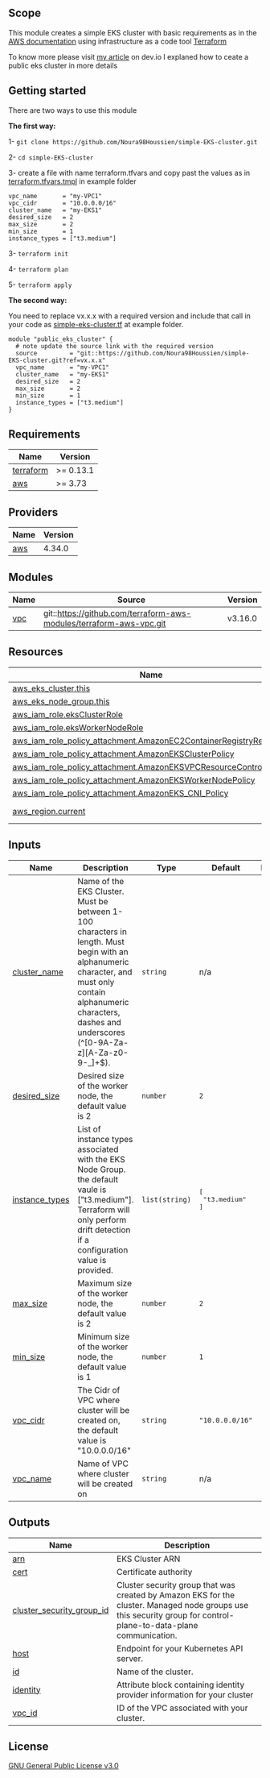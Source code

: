 ## Scope
This module creates a simple EKS cluster with basic requirements as in the [AWS documentation](https://docs.aws.amazon.com/eks/latest/userguide/create-cluster.html) using infrastructure as a code tool [Terraform](https://www.terraform.io/) 

To know more please visit [my article](https://dev.to/aws-builders/create-a-simple-eks-cluster-394a) on dev.io I explaned how to ceate a public eks cluster in more details 
## Getting started

There are two ways to use this module 

**The first way:**

1- `git clone https://github.com/Noura98Houssien/simple-EKS-cluster.git`

2- `cd simple-EKS-cluster `

3- create a file with name terraform.tfvars and copy past the values as in [terraform.tfvars.tmpl](https://github.com/Noura98Houssien/simple-EKS-cluster/blob/master/examples/terraform.tfvars.tmpl) in example folder
```
vpc_name       = "my-VPC1"
vpc_cidr       = "10.0.0.0/16"
cluster_name   = "my-EKS1"
desired_size   = 2
max_size       = 2
min_size       = 1
instance_types = ["t3.medium"]

```
3- `terraform init`

4- `terraform plan`

5- `terraform apply`


**The second way:**

You need to replace vx.x.x with a required version and include that call in your code as [simple-eks-cluster.tf](https://github.com/Noura98Houssien/simple-EKS-cluster/blob/master/examples/public-eks-cluster.tf) at example folder.

```
module "public_eks_cluster" {
  # note update the source link with the required version
  source         = "git::https://github.com/Noura98Houssien/simple-EKS-cluster.git?ref=vx.x.x"
  vpc_name       = "my-VPC1"
  cluster_name   = "my-EKS1"
  desired_size   = 2
  max_size       = 2
  min_size       = 1
  instance_types = ["t3.medium"]
}
```



<!-- BEGIN_TF_DOCS -->
## Requirements

| Name | Version |
|------|---------|
| <a name="requirement_terraform"></a> [terraform](#requirement\_terraform) | >= 0.13.1 |
| <a name="requirement_aws"></a> [aws](#requirement\_aws) | >= 3.73 |

## Providers

| Name | Version |
|------|---------|
| <a name="provider_aws"></a> [aws](#provider\_aws) | 4.34.0 |

## Modules

| Name | Source | Version |
|------|--------|---------|
| <a name="module_vpc"></a> [vpc](#module\_vpc) | git::https://github.com/terraform-aws-modules/terraform-aws-vpc.git | v3.16.0 |

## Resources

| Name | Type |
|------|------|
| [aws_eks_cluster.this](https://registry.terraform.io/providers/hashicorp/aws/latest/docs/resources/eks_cluster) | resource |
| [aws_eks_node_group.this](https://registry.terraform.io/providers/hashicorp/aws/latest/docs/resources/eks_node_group) | resource |
| [aws_iam_role.eksClusterRole](https://registry.terraform.io/providers/hashicorp/aws/latest/docs/resources/iam_role) | resource |
| [aws_iam_role.eksWorkerNodeRole](https://registry.terraform.io/providers/hashicorp/aws/latest/docs/resources/iam_role) | resource |
| [aws_iam_role_policy_attachment.AmazonEC2ContainerRegistryReadOnly](https://registry.terraform.io/providers/hashicorp/aws/latest/docs/resources/iam_role_policy_attachment) | resource |
| [aws_iam_role_policy_attachment.AmazonEKSClusterPolicy](https://registry.terraform.io/providers/hashicorp/aws/latest/docs/resources/iam_role_policy_attachment) | resource |
| [aws_iam_role_policy_attachment.AmazonEKSVPCResourceController](https://registry.terraform.io/providers/hashicorp/aws/latest/docs/resources/iam_role_policy_attachment) | resource |
| [aws_iam_role_policy_attachment.AmazonEKSWorkerNodePolicy](https://registry.terraform.io/providers/hashicorp/aws/latest/docs/resources/iam_role_policy_attachment) | resource |
| [aws_iam_role_policy_attachment.AmazonEKS_CNI_Policy](https://registry.terraform.io/providers/hashicorp/aws/latest/docs/resources/iam_role_policy_attachment) | resource |
| [aws_region.current](https://registry.terraform.io/providers/hashicorp/aws/latest/docs/data-sources/region) | data source |

## Inputs

| Name | Description | Type | Default | Required |
|------|-------------|------|---------|:--------:|
| <a name="input_cluster_name"></a> [cluster\_name](#input\_cluster\_name) | Name of the EKS Cluster. Must be between 1-100 characters in length. Must begin with an alphanumeric character, and must only contain alphanumeric characters, dashes and underscores (^[0-9A-Za-z][A-Za-z0-9-\_]+$). | `string` | n/a | yes |
| <a name="input_desired_size"></a> [desired\_size](#input\_desired\_size) | Desired size of the worker node, the default value is 2 | `number` | `2` | no |
| <a name="input_instance_types"></a> [instance\_types](#input\_instance\_types) | List of instance types associated with the EKS Node Group. the default vaule is ["t3.medium"]. Terraform will only perform drift detection if a configuration value is provided. | `list(string)` | <pre>[<br>  "t3.medium"<br>]</pre> | no |
| <a name="input_max_size"></a> [max\_size](#input\_max\_size) | Maximum size of the worker node, the default value is 2 | `number` | `2` | no |
| <a name="input_min_size"></a> [min\_size](#input\_min\_size) | Minimum size of the worker node, the default value is 1 | `number` | `1` | no |
| <a name="input_vpc_cidr"></a> [vpc\_cidr](#input\_vpc\_cidr) | The Cidr of VPC where cluster will be created on, the default value is "10.0.0.0/16" | `string` | `"10.0.0.0/16"` | no |
| <a name="input_vpc_name"></a> [vpc\_name](#input\_vpc\_name) | Name of VPC where cluster will be created on | `string` | n/a | yes |

## Outputs

| Name | Description |
|------|-------------|
| <a name="output_arn"></a> [arn](#output\_arn) | EKS Cluster ARN |
| <a name="output_cert"></a> [cert](#output\_cert) | Certificate authority |
| <a name="output_cluster_security_group_id"></a> [cluster\_security\_group\_id](#output\_cluster\_security\_group\_id) | Cluster security group that was created by Amazon EKS for the cluster. Managed node groups use this security group for control-plane-to-data-plane communication. |
| <a name="output_host"></a> [host](#output\_host) | Endpoint for your Kubernetes API server. |
| <a name="output_id"></a> [id](#output\_id) | Name of the cluster. |
| <a name="output_identity"></a> [identity](#output\_identity) | Attribute block containing identity provider information for your cluster |
| <a name="output_vpc_id"></a> [vpc\_id](#output\_vpc\_id) | ID of the VPC associated with your cluster. |
<!-- END_TF_DOCS -->

## License
[GNU General Public License v3.0](https://github.com/Noura98Houssien/simple-EKS-cluster/blob/master/LICENSE)

